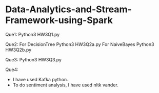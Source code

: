 # Data-Analytics-and-Stream-Framework-using-Spark

Que1:
Python3 HW3Q1.py 

Que2:
For DecisionTree
Python3 HW3Q2a.py
For NaiveBayes
Python3 HW3Q2b.py

Que3:
Python3 HW3Q3.py

Que4:
- I have used Kafka python.
- To do sentiment analysis, I have used nltk vander.
